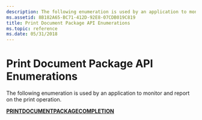 ```yaml
---
description: The following enumeration is used by an application to monitor and report on the print operation.
ms.assetid: 8B182A65-BC71-412D-92E8-07CDB019C819
title: Print Document Package API Enumerations
ms.topic: reference
ms.date: 05/31/2018
---
```


# Print Document Package API Enumerations

The following enumeration is used by an application to monitor and report on the print operation.

<dl>

[**PRINTDOCUMENTPACKAGECOMPLETION**](/windows/desktop/api/Documenttarget/ne-documenttarget-printdocumentpackagecompletion)  
</dl>

 

 



